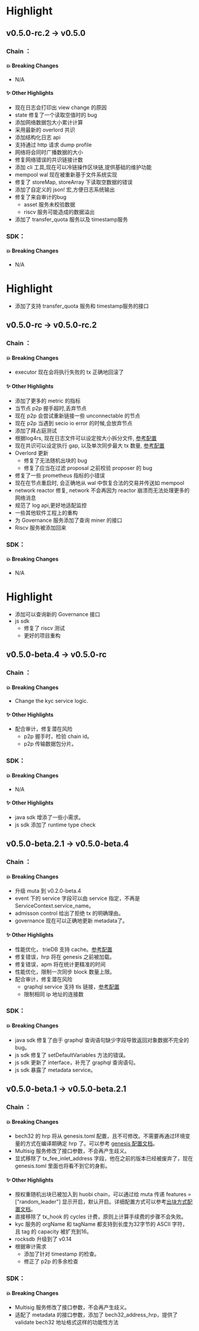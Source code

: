 # Highlight


## v0.5.0-rc.2 -> v0.5.0
### Chain ：
#### 💥 Breaking Changes
* N/A

#### ✨ Other Highlights
* 现在日志会打印出 view change 的原因
* state 修复了一个读取空值时的 bug
* 添加网络数据包大小累计计算
* 采用最新的 overlord 共识
* 添加结构化日志 api
* 支持通过 http 请求 dump profile
* 网络将会同时广播数据的大小
* 修复网络错误的共识链接计数
* 添加 cli 工具,现在可以冷链操作区块链,提供基础的维护功能
* mempool wal 现在被重新基于文件系统实现
* 修复了 storeMap, storeArray 下读取空数据的错误
* 添加了自定义的 json! 宏,方便日志系统输出
* 修复了来自审计的bug
    - asset 服务未校验数据
    - riscv 服务可能造成的数据溢出
* 添加了 transfer_quota 服务以及 timestamp服务

### SDK：
#### 💥 Breaking Changes
* N/A

# Highlight
* 添加了支持 transfer_quota 服务和 timestamp服务的接口


## v0.5.0-rc -> v0.5.0-rc.2
### Chain ：
#### 💥 Breaking Changes
* executor 现在会将执行失败的 tx 正确地回滚了

#### ✨ Other Highlights
* 添加了更多的 metric 的指标
* 当节点 p2p 握手超时,丢弃节点
* 现在 p2p 会尝试重新链接一些 unconnectable 的节点
* 现在 p2p 当遇到 secio io error 的时候,会放弃节点
* 添加了拜占庭测试
* 根据log4rs, 现在日志文件可以设定按大小拆分文件, [参考配置](https://github.com/nervosnetwork/muta/blob/9fa17d795dc2e27e9a59753d86b03805c7fe1c5e/devtools/chain/config.toml#L46)
* 现在共识可以设定执行 gap, 以及单次同步最大 tx 数量, [参考配置](https://github.com/nervosnetwork/muta/blob/9fa17d795dc2e27e9a59753d86b03805c7fe1c5e/devtools/chain/config.toml#L23)
* Overlord 更新
    - 修复了无法随机出块的 bug
    - 修复了应当在过滤 proposal 之前校验 proposer 的 bug
* 修复了一些 prometheus 指标的小错误
* 现在在节点重启时, 会正确地从 wal 中恢复合法的交易并传送如 mempool
* network reactor 修复, network 不会再因为 reactor 崩溃而无法处理更多的网络消息
* 规范了 log api,更好地适配监控
* 一些其他软件工程上的重构
* 为 Governance 服务添加了查询 miner 的接口
* Riscv 服务被添加回来

### SDK：
#### 💥 Breaking Changes
* N/A

# Highlight
* 添加可以查询新的 Governance 接口
* js sdk
    - 修复了 riscv 测试
    - 更好的项目重构

## v0.5.0-beta.4 -> v0.5.0-rc
### Chain ：
#### 💥 Breaking Changes
* Change the kyc service logic.

#### ✨ Other Highlights
* 配合审计，修复潜在风险
    - p2p 握手时，检验 chain id。
    - p2p 传输数据包分片。
    
### SDK：
#### 💥 Breaking Changes
* N/A

#### ✨ Other Highlights
* java sdk 增添了一些小需求。
* js sdk 添加了 runtime type check

## v0.5.0-beta.2.1 -> v0.5.0-beta.4
### Chain ：
#### 💥 Breaking Changes
* 升级 muta 到 v0.2.0-beta.4
* event 下的 service 字段可以由 service 指定，不再是 ServiceContext.service_name。
* admisson control 给出了拒绝 tx 的明确理由。
* governance 现在可以正确地更新 metadata了。

#### ✨ Other Highlights
* 性能优化， trieDB 支持 cache。[参考配置](https://github.com/nervosnetwork/muta-docs/blame/v0.2.0-beta.4/docs/setup/node-config.md#L45)
* 修复错误，hrp 将在 genesis 之前被加载。
* 修复错误，apm 将在统计更精准的时间
* 性能优化，限制一次同步 block 数量上限。
* 配合审计，修复潜在风险
    - graphql service 支持 tls 链接，[参考配置](https://github.com/nervosnetwork/muta-docs/blame/v0.2.0-beta.4/docs/setup/node-config.md#L86)
    - 限制相同 ip 地址的连接数

### SDK：
#### 💥 Breaking Changes
* java sdk 修复了由于 graphql 查询语句缺少字段导致返回对象数据不完全的bug。
* js sdk 修复了 setDefaultVariables 方法的错误。
* js sdk 更新了 interface，补充了 graphql 查询语句。
* js sdk 暴露了 metadata service。


## v0.5.0-beta.1 -> v0.5.0-beta.2.1
### Chain ：
#### 💥 Breaking Changes
* bech32 的 hrp 将从 genesis.toml 配置，且不可修改。不需要再通过环境变量的方式在编译期确定 hrp 了。可以参考 [genesis 配置文档](/config#创世块)。
* Multisig 服务修改了接口参数，不会再产生歧义。
* 显式移除了 tx_fee_inlet_address 字段，他在之前的版本已经被废弃了，现在 genesis.toml 里面也将看不到它的身影。


#### ✨ Other Highlights
* 按权重随机出块已被加入到 huobi chain，可以通过给 muta 传递 features = ["random_leader"] 显示开启，默认开启。详细配置方式可以参考[出块方式配置文档](/config#出块方式配置)。
* 直接移除了 tx_hook 的 cycles 计费，原则上计算手续费的步骤不会失败。
* kyc 服务的 orgName 和 tagName 都支持到长度为32字节的 ASCII 字符， 且 tag 的 capacity 被扩充到16。
* rocksdb 升级到了 v0.14
* 根据审计需求
    - 添加了针对 timestamp 的检查。
    - 修正了 p2p 的多余检查

### SDK：
#### 💥 Breaking Changes
* Multisig 服务修改了接口参数，不会再产生歧义。
* 适配了 metadata 的接口参数，添加了 bech32_address_hrp，提供了 validate bech32 地址格式这样的功能性方法
